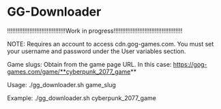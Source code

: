 # GG-Downloader

!!!!!!!!!!!!!!!!!!!!!!!!!!!!!!!!!!Work in progress!!!!!!!!!!!!!!!!!!!!!!!!!!!!!!!!!!!!!!!!

NOTE: Requires an account to access cdn.gog-games.com. You must set your username and password under the User variables section.

Game slugs: Obtain from the game page URL. In this case: https://gog-games.com/game/**cyberpunk_2077_game**

Usage: ./gg_downloader.sh game_slug

Example: ./gg_downloader.sh cyberpunk_2077_game

